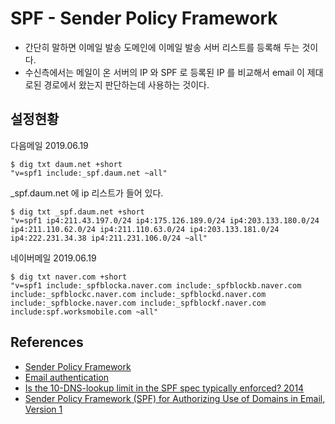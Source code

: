 # SPF - Sender Policy Framework
* 간단히 말하면 이메일 발송 도메인에 이메일 발송 서버 리스트를 등록해 두는 것이다.
* 수신측에서는 메일이 온 서버의 IP 와 SPF 로 등록된 IP 를 비교해서 email 이 제대로된 경로에서 왔는지 판단하는데 사용하는 것이다.

## 설정현황
다음메일 2019.06.19
```
$ dig txt daum.net +short
"v=spf1 include:_spf.daum.net ~all"
```

_spf.daum.net 에 ip 리스트가 들어 있다.
```
$ dig txt _spf.daum.net +short
"v=spf1 ip4:211.43.197.0/24 ip4:175.126.189.0/24 ip4:203.133.180.0/24 ip4:211.110.62.0/24 ip4:211.110.63.0/24 ip4:203.133.181.0/24 ip4:222.231.34.38 ip4:211.231.106.0/24 ~all"
```

네이버메일 2019.06.19
```
$ dig txt naver.com +short
"v=spf1 include:_spfblocka.naver.com include:_spfblockb.naver.com include:_spfblockc.naver.com include:_spfblockd.naver.com include:_spfblocke.naver.com include:_spfblockf.naver.com include:spf.worksmobile.com ~all"
```

## References
* [Sender Policy Framework](https://en.wikipedia.org/wiki/Sender_Policy_Framework)
* [Email authentication](https://en.wikipedia.org/wiki/Email_authentication)
* [Is the 10-DNS-lookup limit in the SPF spec typically enforced? 2014](https://serverfault.com/questions/584708/is-the-10-dns-lookup-limit-in-the-spf-spec-typically-enforced)
* [Sender Policy Framework (SPF) for Authorizing Use of Domains in Email, Version 1](https://tools.ietf.org/html/rfc7208)